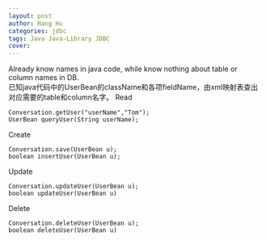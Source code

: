 ```yaml
---
layout: post
author: Hang Hu
categories: jdbc
tags: Java Java-Library JDBC 
cover: 
---
```


Already know names in java code, while know nothing about table or column names in DB.  
已知java代码中的UserBean的className和各项fieldName，由xml映射表查出对应需要的table和column名字。
Read

```
Conversation.getUser("userName","Tom");
UserBean queryUser(String userName);
```

Create

```
Conversation.save(UserBean u);
boolean insertUser(UserBean u);
```

Update

```
Conversation.updateUser(UserBean u);
boolean updateUser(UserBean u)
```

Delete

```
Conversation.deleteUser(UserBean u);
boolean deleteUser(UserBean u)
```
